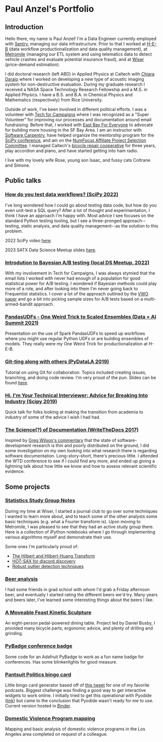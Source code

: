 # Paul Anzel's Portfolio

## Introduction

Hello there, my name is Paul Anzel! I'm a Data Engineer currently employed with [Sentry](https://sentry.io/welcome/), managing our data infrastructure. Prior to that I worked at [H-E-B](https://www.heb.com/) (data workflow productionalization and data quality management), at [Metromile](https://www.metromile.com/) (managing our ETL system and using telematics data to detect vehicle crashes and evaluate potential insurance fraud), and at [Wiser](https://www.wiser.com/) (price-demand estimation).

I did doctoral research (left ABD) in Applied Physics at Caltech with [Chiara Daraio](http://daraio.caltech.edu/) where I worked on developing a new type of acoustic imaging system for non-destructive evaluation. During my graduate research I received a NASA Space Technology Research Fellowship and a M.S. in Applied Physics. I have a B.S. and B.A. in Chemical Physics and Mathematics (respectively) from Rice University.

Outside of work, I've been involved in different political efforts. I was a volunteer with [Tech for Campaigns](https://www.techforcampaigns.org/) where I was recognized as a "Super Volunteer" for improving our processes and documentation around email fundraising. Before that, I worked with [East Bay For Everyone](https://eastbayforeveryone.org/) to advocate for building more housing in the SF Bay Area. I am an instructor with [Software Carpentry](https://software-carpentry.org/), have helped organize the mentorship program for the [SciPy conference](https://www.scipy2021.scipy.org/organizers), and am on the [NumFocus Affiliate Project Selection Committee](https://numfocus.org/sponsored-projects/affiliated-projects). I managed Caltech's [bicycle repair cooperative](https://caltechbikelab.blogspot.com/) for three years, play accordion and piano, and have started getting into ham radio.

I live with my lovely wife Rose, young son Isaac, and fussy cats Coltrane and Simone.

## Public talks

### [How do you test data workflows? (SciPy 2022)](https://docs.google.com/presentation/d/1FHBYw8IreSA1DsMxS6opVR-9qP0x6vC6ejCxyR4-xYU/edit?usp=sharing)

I've long wondered how I could go about testing data code, but how do you even unit-test a SQL query? After a lot of thought and experimentation, I think I have an approach I'm happy with. Most advice I see focuses on the standard Python testing tooling, but I see a three-pronged approach--testing, static analysis, and data quality management--as the solution to this problem.

2022 SciPy video [here](https://youtu.be/JqZLwK4OweU).

2023 SATX Data Science Meetup slides [here](https://docs.google.com/presentation/d/15p0vXDaGz7rsYkkaWn7-VNRAkOZZnse2hjwVzzxGe6o/edit?usp=sharing).

### [Introdution to Bayesian A/B testing (local DS Meetup, 2022)](https://docs.google.com/presentation/d/1MDE4loVaA9lAm-umZbP-mxPyOzuk49uXrCZJllx28yE/edit?usp=sharing)

With my involvement in Tech for Campaigns, I was always stymied that the email lists I worked with never had enough of a population for good statistical power for A/B testing. I wondered if Bayesian methods could play more of a role, and after looking into them I'm never going back to Frequentist statistics. I cover a lot of the approach outlined by the [VWO paper](https://cdn2.hubspot.net/hubfs/310840/VWO_SmartStats_technical_whitepaper.pdf) and go a bit into picking sample sizes for A/B tests based on a multi-armed-bandit approach.

### [PandasUDFs - One Weird Trick to Scaled Ensembles (Data + AI Summit 2021)](https://github.com/anzelpwj/dais_conference_2021_presentation/blob/main/DAIS_PandasUDFs.pdf)

Presentation on the use of Spark PandasUDFs to speed up workflows where you might use regular Python UDFs or are building ensembles of models. They really were my One Weird Trick for productionalization at H-E-B.

### [Git-ting along with others (PyDataLA 2019)](https://www.youtube.com/watch?v=7mm9p1UBHlw)

Tutorial on using Git for collaboration. Topics included creating issues, branching, and doing code review. I'm very proud of the pun. Slides can be found [here](https://docs.google.com/presentation/d/1njdRK0la0cCh3AiPoYeOiqgw36jRGnt70Gz80emG9Sc/edit?usp=sharing).

### [Hi, I'm Your Technical Interviewer: Advice for Breaking Into Industry (Scipy 2019)](https://github.com/anzelpwj/advice_for_getting_into_industry/blob/master/advice_getting_into_industry.pdf)

Quick talk for folks looking at making the transition from academia to industry of some of the advice I wish I had had.

### [The Science(?) of Documentation (WriteTheDocs 2017)](https://github.com/anzelpwj/writethedocs2017)

Inspired by [Greg Wilson's commentary](http://third-bit.com/talks/greatest-hits/#/) that the state of software-development research is thin and poorly distributed on the ground, I did some investigation on my own looking into what research there is regarding software documentation. Long-story-short, there's precious little. I attended the WTD conference to see if I could find any more, and ended up giving a lightning talk about how little we know and how to assess relevant scientific evidence.

## Some projects

### [Statistics Study Group Notes](https://github.com/anzelpwj/Stats-week)

During my time at Wiser, I started a journal club to go over some techniques I wanted to learn more about, and to teach some of the other analysts some basic techniques (e.g. what a Fourier transform is). Upon moving to Metromile, I was pleased to see that they had an active study group there. Here is a collection of iPython notebooks where I go through implementing various algorithms myself and demonstrate their use.

Some ones I'm particularly proud of:

- [The Hilbert and Hilbert-Huang Transform](https://nbviewer.jupyter.org/github/anzelpwj/Stats-week/blob/master/Hilbert_Transform.ipynb)
- [HOT-SAX for discord discovery](https://nbviewer.jupyter.org/github/anzelpwj/Stats-week/blob/master/HOT_SAX.ipynb)
- [Robust outlier detection techniques](https://nbviewer.jupyter.org/github/anzelpwj/Stats-week/blob/master/Grubbs_and_Qtest.ipynb)

### [Beer analysis](https://nbviewer.jupyter.org/github/anzelpwj/Beer_server/blob/master/Beer_analysis_v2.ipynb)

I had some friends in grad school with whom I'd grab a Friday afternoon beer, and eventually I started rating the different beers we'd try. Many years and beers later, I've learned some interesting things about the beers I like.

### [A Moveable Feast Kinetic Sculpture](http://www.danielbusby.com/a-moveable-feast/)

An eight-person pedal-powered dining table. Project led by Daniel Busby, I provided many bicycle parts, ergonomic advice, and plenty of drilling and grinding.

### [PyBadge conference badge](https://github.com/anzelpwj/basic_pybadge_project)

Some code for an Adafruit PyBadge to work as a fun name badge for conferences. Has some blinkenlights for good measure.

### [Pantsuit Politics bingo card](https://mybinder.org/v2/gh/anzelpwj/pantsuit_politics_bingo/master?filepath=card_maker.ipynb)

Little bingo card generator based off of [this tweet](https://twitter.com/LouRovegno/status/1169967063559020544) for one of my favorite podcasts. Biggest challenge was finding a good way to get interactive widgets to work online. I initially tried to get this operational with Pyodide ([link](https://alpha.iodide.io/notebooks/3190/)) but came to the conclusion that Pyodide wasn't ready for me to use. Current version hosted in [Binder](https://mybinder.org/v2/gh/anzelpwj/pantsuit_politics_bingo/master?filepath=card_maker.ipynb).

### [Domestic Violence Program mapping](https://github.com/anzelpwj/DV_program_analysis)

Mapping and basic analysis of domestic violence programs in the Los Angeles area completed on request of a colleague.

